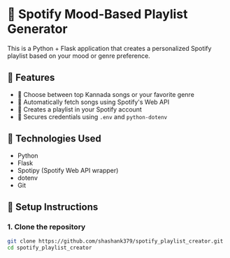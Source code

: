# 🎵 Spotify Mood-Based Playlist Generator

This is a Python + Flask application that creates a personalized Spotify playlist based on your mood or genre preference.

## 🚀 Features

- 🎯 Choose between top Kannada songs or your favorite genre
- 🎵 Automatically fetch songs using Spotify's Web API
- 📄 Creates a playlist in your Spotify account
- 🔐 Secures credentials using `.env` and `python-dotenv`

## 🧰 Technologies Used

- Python
- Flask
- Spotipy (Spotify Web API wrapper)
- dotenv
- Git

## 🔧 Setup Instructions

### 1. Clone the repository

```bash
git clone https://github.com/shashank379/spotify_playlist_creator.git
cd spotify_playlist_creator
